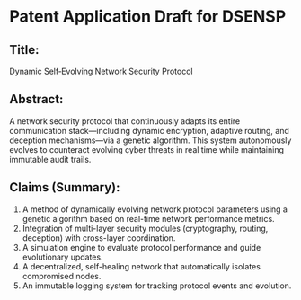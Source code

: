 # Patent Application Draft for DSENSP

## Title:
Dynamic Self‐Evolving Network Security Protocol

## Abstract:
A network security protocol that continuously adapts its entire communication stack—including dynamic encryption, adaptive routing, and deception mechanisms—via a genetic algorithm. This system autonomously evolves to counteract evolving cyber threats in real time while maintaining immutable audit trails.

## Claims (Summary):
1. A method of dynamically evolving network protocol parameters using a genetic algorithm based on real-time network performance metrics.
2. Integration of multi-layer security modules (cryptography, routing, deception) with cross-layer coordination.
3. A simulation engine to evaluate protocol performance and guide evolutionary updates.
4. A decentralized, self-healing network that automatically isolates compromised nodes.
5. An immutable logging system for tracking protocol events and evolution.
